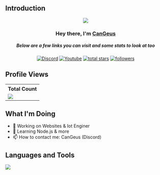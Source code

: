 ## Introduction
<p align="center">
<img src="https://readme-typing-svg.demolab.com/?lines=Developer%20of%20ChatCool%20Bot;Used%20by%20over%20100,000%20users;3+%2B%20years%20of%20coding%20experience&font=Fira%20Code&center=true&width=700&height=45&color=fff53a&vCenter=true&pause=1000&size=25" /></a>
</p>

<h3 align="center">Hey there, I'm <a href="https://github.com/CanGeus">CanGeus</a></h3>
<h5 align="center">Below are a few links you can visit and some stats to look at too</h5>

<p align="center">
  <a href="https://discord.gg/79ucHtZn5w"><img alt="Discord" title="Discord" src="https://img.shields.io/badge/-Discord-7289DA?style=for-the-badge&logo=discord&logoColor=white"/></a>
  <a href="https://www.youtube.com/c/CanGeus"><img alt="Youtube" title="Youtube" src="https://img.shields.io/badge/-Youtube-FF0000?style=for-the-badge&logo=youtube&logoColor=white"/></a>
<a href="https://github.com/CanGeus?tab=repositories&sort=stargazers">
    <img alt="total stars" title="Total stars on GitHub" src="https://custom-icon-badges.demolab.com/github/stars/CanGeus?color=B8B92B&style=for-the-badge&labelColor=959532&logo=star"/></a>
   <a href="https://github.com/CanGeus"><img alt="followers" title="Follow me on Github" src="https://img.shields.io/github/followers/CanGeus?color=236ad3&style=for-the-badge&logo=github&label=Follow"/></a>

 </p>
 
## Profile Views


  <center>
  <table>
    <tr>
      <!-- <th>Profile Views</th> -->
      <th>Total Count</th>
    </tr>
    <tr>
      <!-- <td>
        <div align="center">
          <a href="https://github.com/CanGeus"><img src="https://github.com/CanGeus.png" alt="@CanGeus" width="52" /></a>
          <br />
          <a align="center" href="https://github.com/CanGeus"><b>CanGeus</b></a>
        </b>
      </td> -->
      <!-- Profile Views -->
      <td>
         <a href="https://github.com/CanGeus"> <img src="https://komarev.com/ghpvc/?username=CanGeus&style=for-the-badge&color=brightgreen"> </a>
      </td>
    </tr>
  </table>
  </center>


## What I'm Doing

- 🔭 Working on Websites & Iot Enginer
- 🌱 Learning Node.js & more
- 📫 How to contact me: CanGeus (Discord)

## Languages and Tools

<p align="left"> <a href="https://github.com/CanGeus"><img src="https://skillicons.dev/icons?i=vscode,mysql,github,mongodb,css,html,js,express,bootstrap,tailwind,nodejs,c,cpp,python,dart,flutter"> </a> </p>

